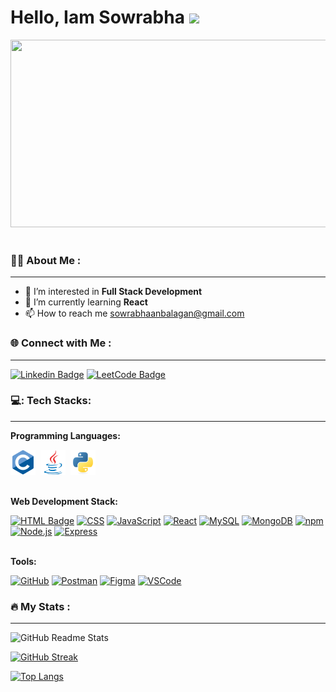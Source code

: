 <h1>
  Hello, Iam Sowrabha
  <img src="https://media.giphy.com/media/hvRJCLFzcasrR4ia7z/giphy.gif" width="30px"/>
</h1>  
<div align="center">
  <img src="https://media.giphy.com/media/dWesBcTLavkZuG35MI/giphy.gif" width="700" height="300"/>
</div>
<br>

### :woman_technologist: About Me :
---
- 👀 I’m interested in <b>Full Stack Development</b> <br>
- 🌱 I’m currently learning <b>React</b><br>
- 📫 How to reach me sowrabhaanbalagan@gmail.com<br>

### :globe_with_meridians: Connect with Me :
---
[![Linkedin Badge](https://img.shields.io/badge/-LINKEDIN-blue?style=flat&logo=Linkedin&logoColor=white)](https://www.linkedin.com/in/sowrabha-a-/)
[![LeetCode Badge](https://img.shields.io/badge/LeetCode-SOWRABHA_A-orange)](https://leetcode.com/SOWRABHA_A/)
<br>

### 💻: Tech Stacks:
---
<b>Programming Languages:</b>
<div>
<img src="https://github.com/devicons/devicon/blob/master/icons/c/c-original.svg" title="C" alt="C" width="40" height="40"/>&nbsp;
  <img src="https://github.com/devicons/devicon/blob/master/icons/java/java-original.svg" title="Java" alt="Java" width="40" height="40"/>&nbsp;
  <img src="https://github.com/devicons/devicon/blob/master/icons/python/python-original.svg" title="Python" alt="Python" width="40" height="40"/>&nbsp;
</div>
<br>

<b>Web Development Stack:</b>

[![HTML Badge](https://img.shields.io/badge/HTML5-orange?style=for-the-badge&logo=html5)](https://www.w3.org/html/)
[![CSS](https://img.shields.io/badge/CSS3-blue?style=for-the-badge&logo=css3&logoColor=white)](https://www.w3schools.com/css/)
[![JavaScript](https://img.shields.io/badge/JavaScript-yellow?style=for-the-badge&logo=javascript&logoColor=white)](https://developer.mozilla.org/en-US/docs/Web/JavaScript)
[![React](https://img.shields.io/badge/React-61DAFB?style=for-the-badge&logo=react&logoColor=white)](https://reactjs.org/)
[![MySQL](https://img.shields.io/badge/MySQL-4479A1?style=for-the-badge&logo=mysql&logoColor=white)](https://www.mysql.com/)
[![MongoDB](https://img.shields.io/badge/MongoDB-47A248?style=for-the-badge&logo=mongodb&logoColor=white)](https://www.mongodb.com/)
[![npm](https://img.shields.io/badge/npm-CB3837?style=for-the-badge&logo=npm&logoColor=white)](https://www.npmjs.com/)
[![Node.js](https://img.shields.io/badge/Node.js-339933?style=for-the-badge&logo=node.js&logoColor=white)](https://nodejs.org/)
[![Express](https://img.shields.io/badge/Express-000000?style=for-the-badge&logo=express&logoColor=white)](https://expressjs.com/)

<br>
<b>Tools:</b><br>

[![GitHub](https://img.shields.io/badge/GitHub-181717?style=for-the-badge&logo=github&logoColor=white)](https://github.com/)
[![Postman](https://img.shields.io/badge/Postman-FF6C37?style=for-the-badge&logo=postman&logoColor=white)](https://www.postman.com/)
[![Figma](https://img.shields.io/badge/Figma-F24E1E?style=for-the-badge&logo=figma&logoColor=white)](https://www.figma.com/)
[![VSCode](https://img.shields.io/badge/VSCode-007ACC?style=for-the-badge&logo=visual-studio-code&logoColor=white)](https://code.visualstudio.com/)

### :fire: My Stats :
---
![GitHub Readme Stats](https://github-readme-stats.vercel.app/api?username=sowrabhaanbalagan&show_icons=true&theme=radical)

[![GitHub Streak](http://github-readme-streak-stats.herokuapp.com?user=sowrabhaanbalagan&theme=dark&background=000000)](https://git.io/streak-stats)

[![Top Langs](https://github-readme-stats.vercel.app/api/top-langs/?username=sowrabhaanbalagan&layout=compact&theme=vision-friendly-dark)](https://github.com/anuraghazra/github-readme-stats)
